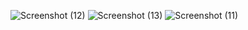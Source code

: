 ![Screenshot (12)](https://user-images.githubusercontent.com/118852889/228411459-c6aa33f6-f496-4aeb-b120-d9197e4e847f.png)
![Screenshot (13)](https://user-images.githubusercontent.com/118852889/228411477-287e814a-825b-4dc8-a4be-a56178d1412d.png)
![Screenshot (11)](https://user-images.githubusercontent.com/118852889/228411498-55f012f4-e931-4720-9d90-f2faa58b0acb.png)
